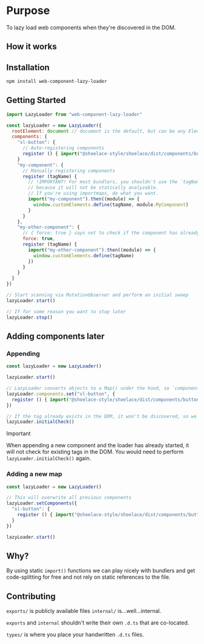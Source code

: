 # Purpose

To lazy load web components when they're discovered in the DOM.

## How it works



## Installation

```bash
npm install web-component-lazy-loader
```

## Getting Started

```js
import LazyLoader from "web-component-lazy-loader"

const lazyLoader = new LazyLoader({
  rootElement: document // document is the default, but can be any Element or ShadowRoot
  components: {
    "sl-button": {
      // Auto-registering components
      register () { import("@shoelace-style/shoelace/dist/components/button/button.js") }
    }
    "my-component": {
      // Manually registering components
      register (tagName) {
        // !IMPORTANT! For most bundlers, you shouldn't use the `tagName` parameter
        // because it will not be statically analyzable.
        // If you're using importmaps, do what you want.
        import("my-component").then((module) => {
          window.customElements.define(tagName, module.MyComponent)
        }
      }
    },
    "my-other-component": {
      // { force: true } says not to check if the component has already been registered.
      force: true,
      register (tagName) {
        import("my-other-component").then((module) => {
          window.customElements.define(tagName)
        })
      }
    }
  }
})

// Start scanning via MutationObserver and perform an initial sweep
lazyLoader.start()

// If for some reason you want to stop later
lazyLoader.stop()
```

## Adding components later

### Appending

```js
const lazyLoader = new LazyLoader()

lazyLoader.start()

// LazyLoader converts objects to a Map() under the hood, so `components` is actually a Map()
lazyLoader.components.set("sl-button", {
  register () { import("@shoelace-style/shoelace/dist/components/button/button.js") }
})

// If the tag already exists in the DOM, it won't be discovered, so we need to run the initial sweep again.
lazyLoader.initialCheck()
```

> [!IMPORTANT]
> When appending a new component and the loader has already started, it will not check for existing tags
> in the DOM. You would need to perform `lazyLoader.initialCheck()` again.


### Adding a new map

```js
const lazyLoader = new LazyLoader()

// This will overwrite all previous components
lazyLoader.setComponents({
  "sl-button": {
    register () { import("@shoelace-style/shoelace/dist/components/button/button.js") }
  }
})

lazyLoader.start()
```

## Why?

By using static `import()` functions we can play nicely with bundlers and get code-splitting
for free and not rely on static references to the file.

## Contributing

`exports/` is publicly available files
`internal/` is...well...internal.

`exports` and `internal` shouldn't write their own `.d.ts` that are co-located.

`types/` is where you place your handwritten `.d.ts` files.
